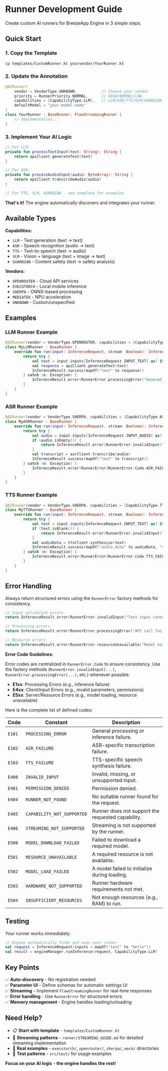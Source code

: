 # Runner Development Guide

Create custom AI runners for BreezeApp Engine in 3 simple steps.

## Quick Start

### 1. Copy the Template
```bash
cp templates/CustomRunner.kt yourvendor/YourRunner.kt
```

### 2. Update the Annotation
```kotlin
@AIRunner(
    vendor = VendorType.UNKNOWN,           // Choose your vendor
    priority = RunnerPriority.NORMAL,      // HIGH/NORMAL/LOW  
    capabilities = [CapabilityType.LLM],   // LLM/ASR/TTS/VLM/GUARDIAN
    defaultModel = "your-model-name"
)
class YourRunner : BaseRunner, FlowStreamingRunner {
    // Implementation...
}
```

### 3. Implement Your AI Logic
```kotlin
// For LLM:
private fun processTextInput(text: String): String {
    return apiClient.generateText(text)
}

// For ASR:
private fun processAudioInput(audio: ByteArray): String {
    return apiClient.transcribeAudio(audio)
}

// For TTS, VLM, GUARDIAN - see template for examples
```

**That's it!** The engine automatically discovers and integrates your runner.

## Available Types

**Capabilities:**
- `LLM` - Text generation (text → text)
- `ASR` - Speech recognition (audio → text)
- `TTS` - Text-to-speech (text → audio)
- `VLM` - Vision + language (text + image → text)
- `GUARDIAN` - Content safety (text → safety analysis)

**Vendors:**
- `OPENROUTER` - Cloud API services
- `EXECUTORCH` - Local mobile inference
- `SHERPA` - ONNX-based processing
- `MEDIATEK` - NPU acceleration
- `UNKNOWN` - Custom/unspecified

## Examples

### LLM Runner Example
```kotlin
@AIRunner(vendor = VendorType.OPENROUTER, capabilities = [CapabilityType.LLM])
class MyLLMRunner : BaseRunner {
    override fun run(input: InferenceRequest, stream: Boolean): InferenceResult {
        return try {
            val text = input.inputs[InferenceRequest.INPUT_TEXT] as? String ?: ""
            val response = apiClient.generateText(text)
            InferenceResult.success(mapOf("text" to response))
        } catch (e: Exception) {
            InferenceResult.error(RunnerError.processingError("Generation failed: ${e.message}", e))
        }
    }
}
```

### ASR Runner Example
```kotlin
@AIRunner(vendor = VendorType.SHERPA, capabilities = [CapabilityType.ASR])
class MyASRRunner : BaseRunner {
    override fun run(input: InferenceRequest, stream: Boolean): InferenceResult {
        return try {
            val audio = input.inputs[InferenceRequest.INPUT_AUDIO] as? ByteArray ?: byteArrayOf()
            if (audio.isEmpty()) {
                return InferenceResult.error(RunnerError.invalidInput("Audio input is required"))
            }
            val transcript = asrClient.transcribe(audio)
            InferenceResult.success(mapOf("text" to transcript))
        } catch (e: Exception) {
            InferenceResult.error(RunnerError(RunnerError.Code.ASR_FAILURE, "Transcription failed: ${e.message}", e))
        }
    }
}
```

### TTS Runner Example
```kotlin
@AIRunner(vendor = VendorType.SHERPA, capabilities = [CapabilityType.TTS])
class MyTTSRunner : BaseRunner {
    override fun run(input: InferenceRequest, stream: Boolean): InferenceResult {
        return try {
            val text = input.inputs[InferenceRequest.INPUT_TEXT] as? String ?: ""
            if (text.isBlank()) {
                return InferenceResult.error(RunnerError.invalidInput("Text input cannot be empty"))
            }
            val audioData = ttsClient.synthesize(text)
            InferenceResult.success(mapOf("audio_data" to audioData, "sample_rate" to 22050))
        } catch (e: Exception) {
            InferenceResult.error(RunnerError(RunnerError.Code.TTS_FAILURE, "Speech synthesis failed: ${e.message}", e))
        }
    }
}
```

## Error Handling

Always return structured errors using the `RunnerError` factory methods for consistency.

```kotlin
// Input validation errors
return InferenceResult.error(RunnerError.invalidInput("Text input cannot be empty"))

// Processing errors
return InferenceResult.error(RunnerError.processingError("API call failed: ${e.message}", e))

// Resource errors
return InferenceResult.error(RunnerError.resourceUnavailable("Model not loaded"))
```

**Error Code Guidelines:**

Error codes are centralized in `RunnerError.Code` to ensure consistency. Use the factory methods (`RunnerError.invalidInput(...)`, `RunnerError.processingError(...)`, etc.) whenever possible.

- **E1xx**: Processing Errors (e.g., inference failure)
- **E4xx**: Client/Input Errors (e.g., invalid parameters, permissions)
- **E5xx**: Server/Resource Errors (e.g., model loading, resource unavailable)

Here is the complete list of defined codes:

| Code   | Constant                 | Description                                       |
|--------|--------------------------|---------------------------------------------------|
| `E101` | `PROCESSING_ERROR`       | General processing or inference failure.          |
| `E102` | `ASR_FAILURE`            | ASR-specific transcription failure.               |
| `E103` | `TTS_FAILURE`            | TTS-specific speech synthesis failure.            |
| `E400` | `INVALID_INPUT`          | Invalid, missing, or unsupported input.           |
| `E401` | `PERMISSION_DENIED`      | Permission denied.                                |
| `E404` | `RUNNER_NOT_FOUND`       | No suitable runner found for the request.         |
| `E405` | `CAPABILITY_NOT_SUPPORTED` | Runner does not support the requested capability. |
| `E406` | `STREAMING_NOT_SUPPORTED`| Streaming is not supported by the runner.         |
| `E500` | `MODEL_DOWNLOAD_FAILED`  | Failed to download a required model.              |
| `E501` | `RESOURCE_UNAVAILABLE`   | A required resource is not available.             |
| `E502` | `MODEL_LOAD_FAILED`      | A model failed to initialize during loading.      |
| `E503` | `HARDWARE_NOT_SUPPORTED` | Runner hardware requirements not met.             |
| `E504` | `INSUFFICIENT_RESOURCES` | Not enough resources (e.g., RAM) to run.          |

## Testing

Your runner works immediately:
```kotlin
// Engine automatically finds and uses your runner
val request = InferenceRequest(inputs = mapOf("text" to "Hello"))
val result = engineManager.runInference(request, CapabilityType.LLM)
```

## Key Points

✅ **Auto-discovery** - No registration needed  
✅ **Parameter UI** - Define schemas for automatic settings UI  
✅ **Streaming** - Implement `FlowStreamingRunner` for real-time responses  
✅ **Error handling** - Use `RunnerError` for structured errors  
✅ **Memory management** - Engine handles loading/unloading  

## Need Help?

- 📋 **Start with template** - `templates/CustomRunner.kt` 
- 🚀 **Streaming patterns** - `runner/STREAMING_GUIDE.md` for detailed streaming implementation
- 📁 **Real examples** - `executorch/`, `openrouter/`, `sherpa/`, `mock/` directories
- 🧪 **Test patterns** - `src/test/` for usage examples

**Focus on your AI logic - the engine handles the rest!**
